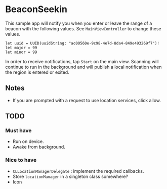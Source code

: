 # BeaconSeekin

This sample app will notify you when you enter or leave the range of a beacon with
the following values. See `MainViewController` to change these values.

```
let uuid = UUID(uuidString: "ac00560e-9c98-4e7d-8da4-849e493269f7")!
let major = 99
let minor = 99
```

In order to receive notifications, tap `Start` on the main view. Scanning
will continue to run in the background and will publish a local notification
when the region is entered or exited.

## Notes

* If you are prompted with a request to use location services, click allow.


## TODO

### Must have

* Run on device.
* Awake from background.

### Nice to have
* `CLLocationManagerDelegate` : implement the required callbacks.
* Store `locationManager` in a singleton class somewhere?
* Icon
